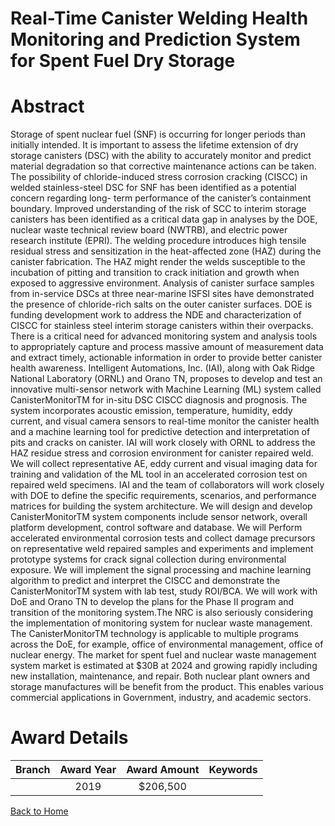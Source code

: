 
Real-Time Canister Welding Health Monitoring and Prediction System for Spent Fuel Dry Storage
=============================================================================================

# Abstract


Storage of spent nuclear fuel (SNF) is occurring for longer periods than initially intended. It is important to assess the lifetime extension of dry storage canisters (DSC) with the ability to accurately monitor and predict material degradation so that corrective maintenance actions can be taken. The possibility of chloride-induced stress corrosion cracking (CISCC) in welded stainless-steel DSC for SNF has been identified as a potential concern regarding long- term performance of the canister’s containment boundary. Improved understanding of the risk of SCC to interim storage canisters has been identified as a critical data gap in analyses by the DOE, nuclear waste technical review board (NWTRB), and electric power research institute (EPRI). The welding procedure introduces high tensile residual stress and sensitization in the heat-affected zone (HAZ) during the canister fabrication. The HAZ might render the welds susceptible to the incubation of pitting and transition to crack initiation and growth when exposed to aggressive environment. Analysis of canister surface samples from in-service DSCs at three near-marine ISFSI sites have demonstrated the presence of chloride-rich salts on the outer canister surfaces. DOE is funding development work to address the NDE and characterization of CISCC for stainless steel interim storage canisters within their overpacks. There is a critical need for advanced monitoring system and analysis tools to appropriately capture and process massive amount of measurement data and extract timely, actionable information in order to provide better canister health awareness. Intelligent Automations, Inc. (IAI), along with Oak Ridge National Laboratory (ORNL) and Orano TN, proposes to develop and test an innovative multi-sensor network with Machine Learning (ML) system called CanisterMonitorTM for in-situ DSC CISCC diagnosis and prognosis. The system incorporates acoustic emission, temperature, humidity, eddy current, and visual camera sensors to real-time monitor the canister health and a machine learning tool for predictive detection and interpretation of pits and cracks on canister. IAI will work closely with ORNL to address the HAZ residue stress and corrosion environment for canister repaired weld. We will collect representative AE, eddy current and visual imaging data for training and validation of the ML tool in an accelerated corrosion test on repaired weld specimens. IAI and the team of collaborators will work closely with DOE to define the specific requirements, scenarios, and performance matrices for building the system architecture. We will design and develop CanisterMonitorTM system components include sensor network, overall platform development, control software and database. We will Perform accelerated environmental corrosion tests and collect damage precursors on representative weld repaired samples and experiments and implement prototype systems for crack signal collection during environmental exposure. We will implement the signal processing and machine learning algorithm to predict and interpret the CISCC and demonstrate the CanisterMonitorTM system with lab test, study ROI/BCA. We will work with DoE and Orano TN to develop the plans for the Phase II program and transition of the monitoring system.The NRC is also seriously considering the implementation of monitoring system for nuclear waste management. The CanisterMonitorTM technology is applicable to multiple programs across the DoE, for example, office of environmental management, office of nuclear energy. The market for spent fuel and nuclear waste management system market is estimated at $30B at 2024 and growing rapidly including new installation, maintenance, and repair. Both nuclear plant owners and storage manufactures will be benefit from the product. This enables various commercial applications in Government, industry, and academic sectors.  

# Award Details

|Branch|Award Year|Award Amount|Keywords|
| :---: | :---: | :---: | :---: |
||2019|$206,500||
  
  


[Back to Home](https://github.com/chrischow/dod_sbir_awards/Reports/CC/#778)
